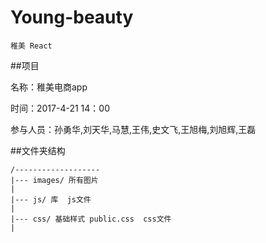 # Young-beauty
    稚美 React
##项目

名称：稚美电商app

时间：2017-4-21 14：00

参与人员：孙勇华,刘天华,马慧,王伟,史文飞,王旭梅,刘旭辉,王磊

##文件夹结构

    /-------------------
    |--- images/ 所有图片
    |
    |--- js/ 库  js文件
    |
    |--- css/ 基础样式 public.css  css文件
    |
 

    

